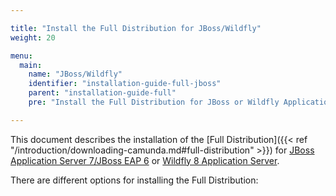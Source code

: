 ```yaml
---

title: "Install the Full Distribution for JBoss/Wildfly"
weight: 20

menu:
  main:
    name: "JBoss/Wildfly"
    identifier: "installation-guide-full-jboss"
    parent: "installation-guide-full"
    pre: "Install the Full Distribution for JBoss or Wildfly Application Servers."

---
```


This document describes the installation of the [Full Distribution]({{< ref "/introduction/downloading-camunda.md#full-distribution" >}}) for [JBoss Application Server 7/JBoss EAP 6](http://www.jboss.org/products/eap) or [Wildfly 8 Application Server](http://www.wildfly.org).

There are different options for installing the Full Distribution:

